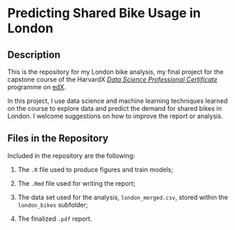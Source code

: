 # Predicting Shared Bike Usage in London

## Description

This is the repository for my London bike analysis, my final project for the capstone course of the HarvardX [*Data Science Professional Certificate*](https://www.edx.org/professional-certificate/harvardx-data-science) programme on [edX](https://www.edx.org/).

In this project, I use data science and machine learning techniques learned on the course to explore data and predict the demand for shared bikes in London. I welcome suggestions on how to improve the report or analysis.

## Files in the Repository

Included in the repository are the following:

1. The `.R` file used to produce figures and train models;

2. The `.Rmd` file used for writing the report;

3. The data set used for the analysis, `london_merged.csv`, stored within the `london_bikes` subfolder;

4. The finalized `.pdf` report.